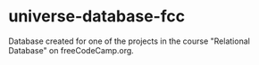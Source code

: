 # universe-database-fcc
Database created for one of the projects in the course "Relational Database" on freeCodeCamp.org.
